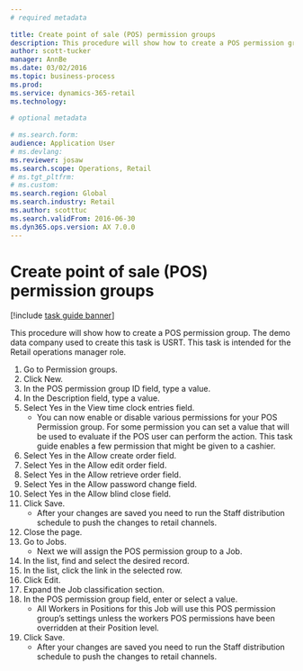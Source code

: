 ```yaml
--- 
# required metadata 
 
title: Create point of sale (POS) permission groups
description: This procedure will show how to create a POS permission group. 
author: scott-tucker
manager: AnnBe 
ms.date: 03/02/2016
ms.topic: business-process 
ms.prod:  
ms.service: dynamics-365-retail 
ms.technology:  
 
# optional metadata 
 
# ms.search.form:   
audience: Application User 
# ms.devlang:  
ms.reviewer: josaw
ms.search.scope: Operations, Retail 
# ms.tgt_pltfrm:  
# ms.custom:  
ms.search.region: Global
ms.search.industry: Retail
ms.author: scotttuc
ms.search.validFrom: 2016-06-30 
ms.dyn365.ops.version: AX 7.0.0 
---
```

# Create point of sale (POS) permission groups

[!include [task guide banner](../includes/task-guide-banner.md)]

This procedure will show how to create a POS permission group. The demo data company used to create this task is USRT. This task is intended for the Retail operations manager role.

1. Go to Permission groups.
2. Click New.
3. In the POS permission group ID field, type a value.
4. In the Description field, type a value.
5. Select Yes in the View time clock entries field.
    * You can now enable or disable various permissions for your POS Permission group. For some permission you can set a value that will be used to evaluate if the POS user can perform the action.  This task guide enables a few permission that might be given to a cashier.  
6. Select Yes in the Allow create order field.
7. Select Yes in the Allow edit order field.
8. Select Yes in the Allow retrieve order field.
9. Select Yes in the Allow password change field.
10. Select Yes in the Allow blind close field.
11. Click Save.
    * After your changes are saved you need to run the Staff distribution schedule to push the changes to retail channels.  
12. Close the page.
13. Go to Jobs.
    * Next we will assign the POS permission group to a Job.  
14. In the list, find and select the desired record.
15. In the list, click the link in the selected row.
16. Click Edit.
17. Expand the Job classification section.
18. In the POS permission group field, enter or select a value.
    * All Workers in Positions for this Job will use this POS permission group’s settings unless the workers POS permissions have been overridden at their Position level.  
19. Click Save.
    * After your changes are saved you need to run the Staff distribution schedule to push the changes to retail channels.  

